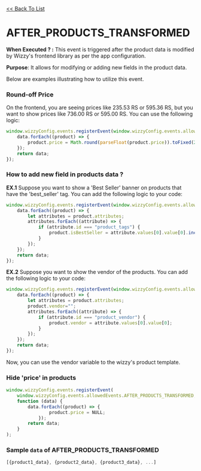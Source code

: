 [<<  Back To List](/)


# AFTER_PRODUCTS_TRANSFORMED

**When Executed ? :** This event is triggered after the product data is modified by Wizzy's frontend library as per the app configuration.

**Purpose**: It allows for modifying or adding new fields in the product data.

Below are examples illustrating how to utilize this event.


###  Round-off Price
On the frontend, you are seeing prices like 235.53 RS or 595.36 RS, but you want to show prices like 736.00 RS or 595.00 RS. You can use the following logic:

```javascript
window.wizzyConfig.events.registerEvent(window.wizzyConfig.events.allowedEvents.AFTER_PRODUCTS_TRANSFORMED, function(data) {
    data.forEach((product) => {
        product.price = Math.round(parseFloat(product.price)).toFixed(2);
    });
    return data;
});
```

### How to add new field in products data ?
**EX.1**
Suppose you want to show a 'Best Seller' banner on products that have the 'best_seller' tag. You can add the following logic to your code:

```javascript
window.wizzyConfig.events.registerEvent(window.wizzyConfig.events.allowedEvents.AFTER_PRODUCTS_TRANSFORMED, function(data) {
    data.forEach((product) => {
        let attributes = product.attributes;
        attributes.forEach((attribute) => {
            if (attribute.id === "product_tags") {
                product.isBestSeller = attribute.values[0].value[0].includes('beast_seller');
            }
        });
    });
    return data;
});
```

**EX.2**
Suppose you want to show the vendor of the products. You can add the following logic to your code:

```javascript
window.wizzyConfig.events.registerEvent(window.wizzyConfig.events.allowedEvents.AFTER_PRODUCTS_TRANSFORMED, function(data) {
    data.forEach((product) => {
        let attributes = product.attributes;
        product.vendor="";
        attributes.forEach((attribute) => {
            if (attribute.id === "product_vendor") {
                product.vendor = attribute.values[0].value[0];
            }
        });
    });
    return data;
});
```
Now, you can use the vendor variable to the wizzy's product template.

### Hide 'price' in products
```javascript
window.wizzyConfig.events.registerEvent(
    window.wizzyConfig.events.allowedEvents.AFTER_PRODUCTS_TRANSFORMED,
    function (data) {
        data.forEach((product) => {
                product.price = NULL;
            });
        return data;
    }
);
```

###  Sample `data` of AFTER_PRODUCTS_TRANSFORMED

```javascript
[{product1_data}, {product2_data}, {product3_data}, ...]
```